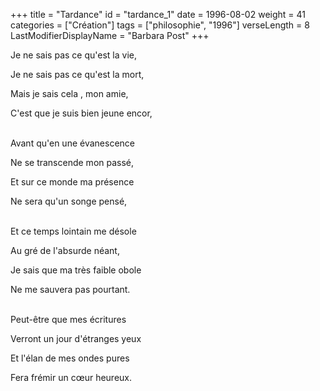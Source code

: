 +++
title = "Tardance"
id = "tardance_1"
date = 1996-08-02
weight = 41
categories = ["Création"]
tags = ["philosophie", "1996"]
verseLength = 8
LastModifierDisplayName = "Barbara Post"
+++

Je ne sais pas ce qu'est la vie,

Je ne sais pas ce qu'est la mort,

Mais je sais cela , mon amie,

C'est que je suis bien jeune encor,

 \
Avant qu'en une évanescence

Ne se transcende mon passé,

Et sur ce monde ma présence

Ne sera qu'un songe pensé,

 \
Et ce temps lointain me désole

Au gré de l'absurde néant,

Je sais que ma très faible obole

Ne me sauvera pas pourtant.

 \
Peut-être que mes écritures

Verront un jour d'étranges yeux

Et l'élan de mes ondes pures

Fera frémir un cœur heureux.
